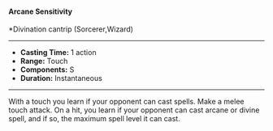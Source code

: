 #### Arcane Sensitivity
*Divination cantrip (Sorcerer,Wizard)
___
- **Casting Time:** 1 action
- **Range:** Touch
- **Components:** S
- **Duration:** Instantaneous
---
With a touch you learn if your opponent can cast spells. Make a melee touch attack. On a hit, you learn if your opponent can cast arcane or divine spell, and if so, the maximum spell level it can cast.
